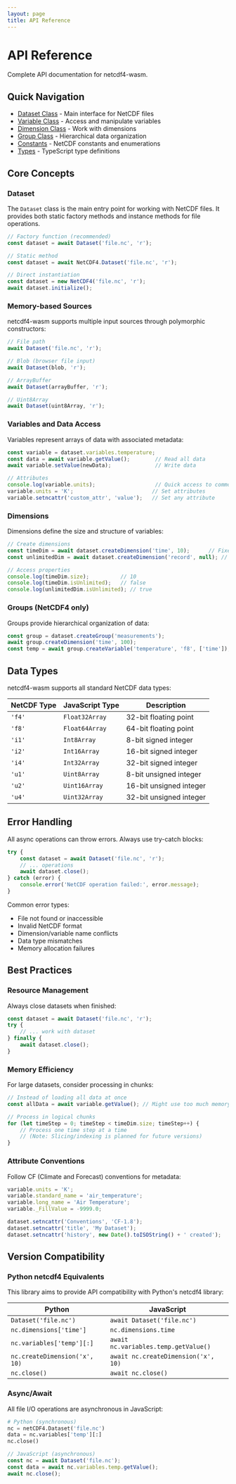 ```yaml
---
layout: page
title: API Reference
---
```


# API Reference

Complete API documentation for netcdf4-wasm.

## Quick Navigation

- [Dataset Class](dataset.html) - Main interface for NetCDF files
- [Variable Class](variable.html) - Access and manipulate variables
- [Dimension Class](dimension.html) - Work with dimensions
- [Group Class](group.html) - Hierarchical data organization
- [Constants](constants.html) - NetCDF constants and enumerations
- [Types](types.html) - TypeScript type definitions

## Core Concepts

### Dataset
The `Dataset` class is the main entry point for working with NetCDF files. It provides both static factory methods and instance methods for file operations.

```typescript
// Factory function (recommended)
const dataset = await Dataset('file.nc', 'r');

// Static method
const dataset = await NetCDF4.Dataset('file.nc', 'r');

// Direct instantiation
const dataset = new NetCDF4('file.nc', 'r');
await dataset.initialize();
```

### Memory-based Sources
netcdf4-wasm supports multiple input sources through polymorphic constructors:

```typescript
// File path
await Dataset('file.nc', 'r');

// Blob (browser file input)
await Dataset(blob, 'r');

// ArrayBuffer
await Dataset(arrayBuffer, 'r');

// Uint8Array
await Dataset(uint8Array, 'r');
```

### Variables and Data Access
Variables represent arrays of data with associated metadata:

```typescript
const variable = dataset.variables.temperature;
const data = await variable.getValue();        // Read all data
await variable.setValue(newData);              // Write data

// Attributes
console.log(variable.units);                   // Quick access to common attributes
variable.units = 'K';                         // Set attributes
variable.setncattr('custom_attr', 'value');   // Set any attribute
```

### Dimensions
Dimensions define the size and structure of variables:

```typescript
// Create dimensions
const timeDim = await dataset.createDimension('time', 10);      // Fixed size
const unlimitedDim = await dataset.createDimension('record', null); // Unlimited

// Access properties
console.log(timeDim.size);          // 10
console.log(timeDim.isUnlimited);   // false
console.log(unlimitedDim.isUnlimited); // true
```

### Groups (NetCDF4 only)
Groups provide hierarchical organization of data:

```typescript
const group = dataset.createGroup('measurements');
await group.createDimension('time', 100);
const temp = await group.createVariable('temperature', 'f8', ['time']);
```

## Data Types

netcdf4-wasm supports all standard NetCDF data types:

| NetCDF Type | JavaScript Type | Description |
|-------------|-----------------|-------------|
| `'f4'` | `Float32Array` | 32-bit floating point |
| `'f8'` | `Float64Array` | 64-bit floating point |
| `'i1'` | `Int8Array` | 8-bit signed integer |
| `'i2'` | `Int16Array` | 16-bit signed integer |
| `'i4'` | `Int32Array` | 32-bit signed integer |
| `'u1'` | `Uint8Array` | 8-bit unsigned integer |
| `'u2'` | `Uint16Array` | 16-bit unsigned integer |
| `'u4'` | `Uint32Array` | 32-bit unsigned integer |

## Error Handling

All async operations can throw errors. Always use try-catch blocks:

```typescript
try {
    const dataset = await Dataset('file.nc', 'r');
    // ... operations
    await dataset.close();
} catch (error) {
    console.error('NetCDF operation failed:', error.message);
}
```

Common error types:
- File not found or inaccessible
- Invalid NetCDF format
- Dimension/variable name conflicts
- Data type mismatches
- Memory allocation failures

## Best Practices

### Resource Management
Always close datasets when finished:

```typescript
const dataset = await Dataset('file.nc', 'r');
try {
    // ... work with dataset
} finally {
    await dataset.close();
}
```

### Memory Efficiency
For large datasets, consider processing in chunks:

```typescript
// Instead of loading all data at once
const allData = await variable.getValue(); // Might use too much memory

// Process in logical chunks
for (let timeStep = 0; timeStep < timeDim.size; timeStep++) {
    // Process one time step at a time
    // (Note: Slicing/indexing is planned for future versions)
}
```

### Attribute Conventions
Follow CF (Climate and Forecast) conventions for metadata:

```typescript
variable.units = 'K';
variable.standard_name = 'air_temperature';
variable.long_name = 'Air Temperature';
variable._FillValue = -9999.0;

dataset.setncattr('Conventions', 'CF-1.8');
dataset.setncattr('title', 'My Dataset');
dataset.setncattr('history', new Date().toISOString() + ' created');
```

## Version Compatibility

### Python netcdf4 Equivalents

This library aims to provide API compatibility with Python's netcdf4 library:

| Python | JavaScript |
|--------|-----------|
| `Dataset('file.nc')` | `await Dataset('file.nc')` |
| `nc.dimensions['time']` | `nc.dimensions.time` |
| `nc.variables['temp'][:]` | `await nc.variables.temp.getValue()` |
| `nc.createDimension('x', 10)` | `await nc.createDimension('x', 10)` |
| `nc.close()` | `await nc.close()` |

### Async/Await
All file I/O operations are asynchronous in JavaScript:

```python
# Python (synchronous)
nc = netCDF4.Dataset('file.nc')
data = nc.variables['temp'][:]
nc.close()
```

```javascript
// JavaScript (asynchronous)
const nc = await Dataset('file.nc');
const data = await nc.variables.temp.getValue();
await nc.close();
```
